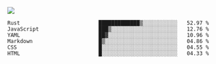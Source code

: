 ![](https://github-profile-summary-cards.vercel.app/api/cards/profile-details?username=igtm&theme=dracula)
<!--START_SECTION:waka-->

```text
Rust                         █████████████▒░░░░░░░░░░░   52.97 %
JavaScript                   ███▒░░░░░░░░░░░░░░░░░░░░░   12.76 %
YAML                         ██▓░░░░░░░░░░░░░░░░░░░░░░   10.96 %
Markdown                     █▒░░░░░░░░░░░░░░░░░░░░░░░   04.86 %
CSS                          █░░░░░░░░░░░░░░░░░░░░░░░░   04.55 %
HTML                         █░░░░░░░░░░░░░░░░░░░░░░░░   04.33 %
```

<!--END_SECTION:waka-->
